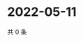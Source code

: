 # 2022-05-11

共 0 条

<!-- BEGIN WEIBO -->
<!-- 最后更新时间 Wed May 11 2022 07:01:11 GMT+0800 (China Standard Time) -->

<!-- END WEIBO -->
